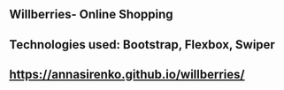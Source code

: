 ## Willberries- Online Shopping

## Technologies used: Bootstrap, Flexbox, Swiper

## https://annasirenko.github.io/willberries/
